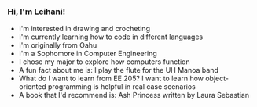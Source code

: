 ### Hi, I'm Leihani!
- I'm interested in drawing and crocheting
- I'm currently learning how to code in different languages
- I'm originally from Oahu
- I'm a Sophomore in Computer Engineering
- I chose my major to explore how computers function
- A fun fact about me is: I play the flute for the UH Manoa band
- What do I want to learn from EE 205? I want to learn how object-oriented programming is helpful in real case scenarios
- A book that I'd recommend is: Ash Princess written by Laura Sebastian

<!--
**Lei2024/Lei2024** is a ✨ _special_ ✨ repository because its `README.md` (this file) appears on your GitHub profile.

Here are some ideas to get you started:

- 🔭 I’m currently working on ...
- 🌱 I’m currently learning ...
- 👯 I’m looking to collaborate on ...
- 🤔 I’m looking for help with ...
- 💬 Ask me about ...
- 📫 How to reach me: ...
- 😄 Pronouns: ...
- ⚡ Fun fact: ...
-->
